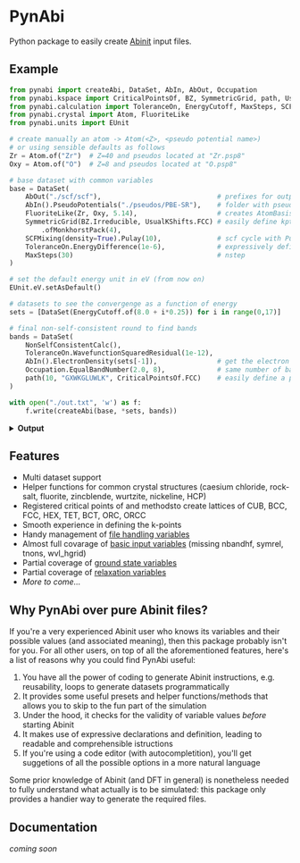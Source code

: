 # PynAbi

Python package to easily create [Abinit](https://www.abinit.org/) input files.

## Example

```python
from pynabi import createAbi, DataSet, AbIn, AbOut, Occupation
from pynabi.kspace import CriticalPointsOf, BZ, SymmetricGrid, path, UsualKShifts
from pynabi.calculation import ToleranceOn, EnergyCutoff, MaxSteps, SCFMixing, NonSelfConsistentCalc
from pynabi.crystal import Atom, FluoriteLike
from pynabi.units import EUnit

# create manually an atom -> Atom(<Z>, <pseudo potential name>)
# or using sensible defaults as follows
Zr = Atom.of("Zr")  # Z=40 and pseudos located at "Zr.psp8"
Oxy = Atom.of("O")  # Z=8 and pseudos located at "O.psp8"

# base dataset with common variables
base = DataSet(
    AbOut("./scf/scf"),                             # prefixes for output files
    AbIn().PseudoPotentials("./pseudos/PBE-SR"),    # folder with pseudo potentials
    FluoriteLike(Zr, Oxy, 5.14),                    # creates AtomBasis and Lattice of a crystal like fluorite
    SymmetricGrid(BZ.Irreducible, UsualKShifts.FCC) # easily define kptopt, ngkpt, nshiftk, kpt
        .ofMonkhorstPack(4),
    SCFMixing(density=True).Pulay(10),              # scf cycle with Pulay mixing of the density based on the last 10 iteration
    ToleranceOn.EnergyDifference(1e-6),             # expressively define the tolerance
    MaxSteps(30)                                    # nstep
)

# set the default energy unit in eV (from now on)
EUnit.eV.setAsDefault()

# datasets to see the convergenge as a function of energy
sets = [DataSet(EnergyCutoff.of(8.0 + i*0.25)) for i in range(0,17)]

# final non-self-consistent round to find bands 
bands = DataSet(
    NonSelfConsistentCalc(),
    ToleranceOn.WavefunctionSquaredResidual(1e-12),
    AbIn().ElectronDensity(sets[-1]),               # get the electron density from the last dataset
    Occupation.EqualBandNumber(2.0, 8),             # same number of bands (max 8) for each k point
    path(10, "GXWKGLUWLK", CriticalPointsOf.FCC)    # easily define a path in the k-space   
)

with open("./out.txt", 'w') as f:
    f.write(createAbi(base, *sets, bands))
```

<details>
<summary><b>Output</b></summary>

```txt
ndtset 18

# Atoms definition
ntypat 2
znucl 40 8
pseudos "Zr.psp8, O.psp8"

# Common DataSet
natoms 3
typeat 1 2 2
xred 0 0 0   0.3333333333333333 0.3333333333333333 0.3333333333333333   0.6666666666666666 0.6666666666666666 0.6666666666666666
outdata_prefix "./scf/scf"
pp_dirpath "./pseudos/PBE-SR"
scalecart 5.14 5.14 5.14
rprim 0.5 0.5 0.0   0.0 0.5 0.5   0.5 0.0 0.5
kptopt 1
nshiftk 4
shiftk 0.5 0.5 0.5   0.5 0.0 0.0   0.0 0.5 0.0   0.0 0.0 0.5
ngkpt 4 4 4
iscf 17
npulayit 10
toldfe 1e-06
nstep 30

# DataSet 1
ecut1 8.0 eV

# DataSet 2
ecut2 8.25 eV

# DataSet 3
ecut3 8.5 eV

# DataSet 4
ecut4 8.75 eV

# DataSet 5
ecut5 9.0 eV

# DataSet 6
ecut6 9.25 eV

# DataSet 7
ecut7 9.5 eV

# DataSet 8
ecut8 9.75 eV

# DataSet 9
ecut9 10.0 eV

# DataSet 10
ecut10 10.25 eV

# DataSet 11
ecut11 10.5 eV

# DataSet 12
ecut12 10.75 eV

# DataSet 13
ecut13 11.0 eV

# DataSet 14
ecut14 11.25 eV

# DataSet 15
ecut15 11.5 eV

# DataSet 16
ecut16 11.75 eV

# DataSet 17
ecut17 12.0 eV

# DataSet 18
iscf18 -2
tolwfr18 1e-12
getden18 17
occopt18 0
nbands18 8
occ18 8*2.0
kptopt18 -9
kptbounds18 0 0 0   0.0 0.5 0.5   0.25 0.75 0.5   0.375 0.75 0.375   0 0 0   0.5 0.5 0.5   0.25 0.625 0.625   0.25 0.75 0.5   0.5 0.5 0.5   0.375 0.75 0.375
ndivsm18 10
```

</details>

## Features

 - Multi dataset support
 - Helper functions for common crystal structures (caesium chloride, rock-salt, fluorite, zincblende, wurtzite, nickeline, HCP)
 - Registered critical points of and methodsto create lattices of CUB, BCC, FCC, HEX, TET, BCT, ORC, ORCC
 - Smooth experience in defining the k-points
 - Handy management of [file handling variables](https://docs.abinit.org/variables/files/)
 - Almost full covarage of [basic input variables](https://docs.abinit.org/variables/basic/) (missing nbandhf, symrel, tnons, wvl_hgrid)
 - Partial coverage of [ground state variables](https://docs.abinit.org/variables/gstate/)
 - Partial coverage of [relaxation variables](https://docs.abinit.org/variables/rlx/)
 - _More to come..._

## Why PynAbi over pure Abinit files?

If you're a very experienced Abinit user who knows its variables and their possible values (and associated meaning), then this package probably isn't for you.
For all other users, on top of all the aforementioned features, here's a list of reasons why you could find PynAbi useful:

 1. You have all the power of coding to generate Abinit instructions, e.g. reusability, loops to generate datasets programmatically
 2. It provides some useful presets and helper functions/methods that allows you to skip to the fun part of the simulation
 3. Under the hood, it checks for the validity of variable values *before* starting Abinit
 4. It makes use of expressive declarations and definition, leading to readable and comprehensible istructions
 5. If you're using a code editor (with autocompletition), you'll get suggetions of all the possible options in a more natural language 

Some prior knowledge of Abinit (and DFT in general) is nonetheless needed to fully understand what actually is to be simulated: this package only provides a handier way to generate the required files.

## Documentation

_coming soon_
